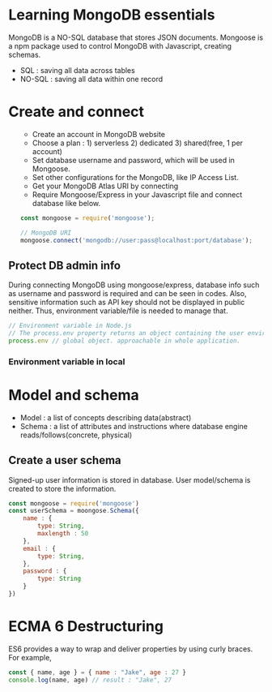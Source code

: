 # Learning MongoDB essentials 
MongoDB is a NO-SQL database that stores JSON documents. Mongoose is a npm package used to control MongoDB with Javascript, creating schemas. 

- SQL : saving all data across tables
- NO-SQL : saving all data within one record

# Create and connect

<ol>

- Create an account in MongoDB website
- Choose a plan : 1) serverless 2) dedicated 3) shared(free, 1 per account)
- Set database username and password, which will be used in Mongoose. 
- Set other configurations for the MongoDB, like IP Access List. 
- Get your MongoDB Atlas URI by connecting
- Require Mongoose/Express in your Javascript file and connect database like below.

```javascript
const mongoose = require('mongoose');

// MongoDB URI
mongoose.connect('mongodb://user:pass@localhost:port/database');


```

</ol>

## Protect DB admin info
<p>
During connecting MongoDB using mongoose/express, database info such as username and password is required and can be seen in codes. Also, sensitive information such as API key should not be displayed in public neither. Thus, environment variable/file is needed to manage that. 
</p>

```javascript
// Environment variable in Node.js
// The process.env property returns an object containing the user environment.
process.env // global object. approachable in whole application. 

```

### Environment variable in local 





# Model and schema
- Model : a list of concepts describing data(abstract)
- Schema : a list of attributes and instructions where database engine reads/follows(concrete, physical) 

## Create a user schema
Signed-up user information is stored in database. User model/schema is created to store the information. 

```Javascript
const mongoose = require('mongoose') 
const userSchema = moongose.Schema({
    name : { 
        type: String, 
        maxlength : 50
    }, 
    email : { 
        type: String,
    }, 
    password : { 
        type: String
    }
})

```

# ECMA 6 Destructuring
ES6 provides a way to wrap and deliver properties by using curly braces. For example, 

``` Javascript
const { name, age } = { name : "Jake", age : 27 }
console.log(name, age) // result : "Jake", 27

```



